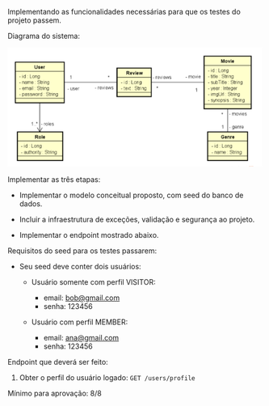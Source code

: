 Implementando as funcionalidades necessárias para que os testes do projeto passem.

Diagrama do sistema:

<img src=".img/diagrama.png" />

Implementar as três etapas:

* Implementar o modelo conceitual proposto, com seed do banco de dados.

* Incluir a infraestrutura de exceções, validação e segurança ao projeto.

* Implementar o endpoint mostrado abaixo.

Requisitos do seed para os testes passarem:

* Seu seed deve conter dois usuários:
  * Usuário somente com perfil VISITOR:
    - email: bob@gmail.com
    - senha: 123456
  
  * Usuário com perfil MEMBER:
    - email: ana@gmail.com
    - senha: 123456

Endpoint que deverá ser feito:

1) Obter o perfil do usuário logado: ```GET /users/profile```

Mínimo para aprovação: 8/8

